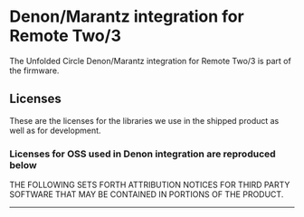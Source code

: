 # Denon/Marantz integration for Remote Two/3
The Unfolded Circle Denon/Marantz integration for Remote Two/3 is part of the firmware.

## Licenses
These are the licenses for the libraries we use in the shipped product as well as for development.
### Licenses for OSS used in Denon integration are reproduced below
THE FOLLOWING SETS FORTH ATTRIBUTION NOTICES FOR THIRD PARTY SOFTWARE THAT MAY BE CONTAINED IN PORTIONS OF THE PRODUCT.

---
